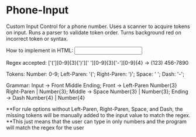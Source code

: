 # Phone-Input
Custom Input Control for a phone number.
Uses a scanner to acquire tokens on input.
Runs a parser to validate token order.
Turns background red on incorrect token or syntax.

How to implement in HTML:
  <input type="tel" pattern="['('][0-9]{3}[')'][' '][0-9]{3}['\-'][0-9]{4}" oninput="CheckPhoneInput(event)" required>
  <script src="path/phone-input.js"></script>

Regex accepted: ['('][0-9]{3}[')'][' '][0-9]{3}['\-'][0-9]{4} -> (123) 456-7890

Tokens:
  Number: 0-9;
  Left-Paren: '(';
  Right-Paren: ')';
  Space: ' ';
  Dash: '-';

Grammar:
  Input -> Front Middle Ending;
  Front -> Left-Paren Number{3} Right-Paren | Number{3};
  Middle -> Space Number{3} | Number{3};
  Ending -> Dash Number{4} | Number{4}

  **For rule options without Left-Paren, Right-Paren, Space, and Dash, the missing tokens will be manually added to the input value to match the regex.
  **This just means that the user can type in only numbers and the program will match the regex for the user

